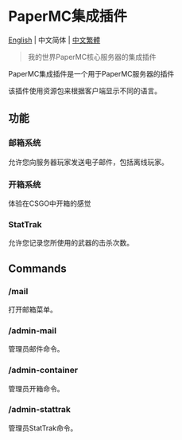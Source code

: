 # PaperMC集成插件
[English](https://github.com/H4NGH01/PaperMC-Plugin-Integrate/blob/main/README.md) | 中文简体 | [中文繁體](https://github.com/H4NGH01/PaperMC-Plugin-Integrate/blob/main/README_zh_tc.md)
> 我的世界PaperMC核心服务器的集成插件

PaperMC集成插件是一个用于PaperMC服务器的插件

该插件使用资源包来根据客户端显示不同的语言。

## 功能
### 邮箱系统
允许您向服务器玩家发送电子邮件，包括离线玩家。

### 开箱系统
体验在CSGO中开箱的感觉

### StatTrak
允许您记录您所使用的武器的击杀次数。

## Commands
### /mail
打开邮箱菜单。

### /admin-mail
管理员邮件命令。

### /admin-container
管理员开箱命令。

### /admin-stattrak
管理员StatTrak命令。
